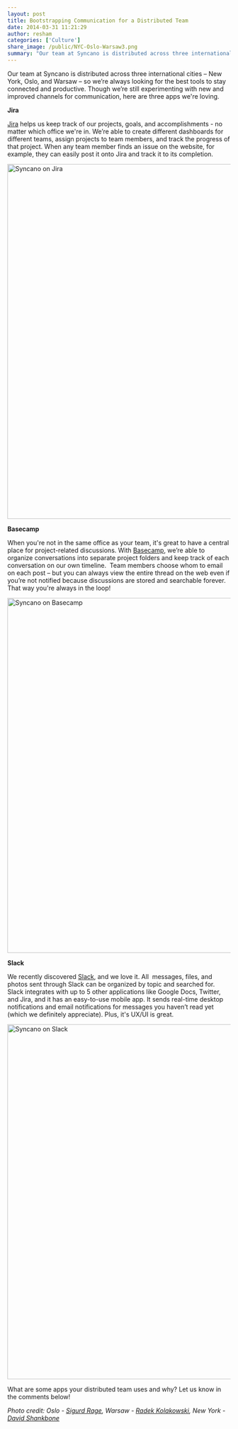 ```yaml
---
layout: post
title: Bootstrapping Communication for a Distributed Team
date: 2014-03-31 11:21:29
author: resham
categories: ['Culture']
share_image: /public/NYC-Oslo-Warsaw3.png
summary: "Our team at Syncano is distributed across three international cities – New York, Oslo, and Warsaw – so we’re always looking for the best tools to stay connected and productive. Though we’re still experimenting with new and improved channels for communication, here are three apps we’re loving."
---
```

Our team at Syncano is distributed across three international cities – New York, Oslo, and Warsaw – so we’re always looking for the best tools to stay connected and productive. Though we’re still experimenting with new and improved channels for communication, here are three apps we're loving.<!--more-->

<b>Jira</b>

<a title="Jira" href="https://www.atlassian.com/software/jira" target="_blank">Jira</a> helps us keep track of our projects, goals, and accomplishments - no matter which office we're in. We’re able to create different dashboards for different teams, assign projects to team members, and track the progress of that project. When any team member finds an issue on the website, for example, they can easily post it onto Jira and track it to its completion.

<a href="http://www.syncano.com/wp-content/uploads/2014/03/Screen-Shot-2014-04-05-at-8.55.51-PM.png"><img class="size-large wp-image-2211 aligncenter" src="http://www.syncano.com/wp-content/uploads/2014/03/Screen-Shot-2014-04-05-at-8.55.51-PM-1024x500.png" alt="Syncano on Jira" width="800" /></a>

<b>Basecamp</b>

When you're not in the same office as your team, it's great to have a central place for project-related discussions. With <a title="Basecamp" href="http://www.basecamp.com" target="_blank">Basecamp</a>, we’re able to organize conversations into separate project folders and keep track of each conversation on our own timeline.  Team members choose whom to email on each post – but you can always view the entire thread on the web even if you’re not notified because discussions are stored and searchable forever. That way you're always in the loop!

<a href="http://www.syncano.com/wp-content/uploads/2014/03/Screen-Shot-2014-04-05-at-8.53.05-PM-e1396891620714.png"><img class="alignnone size-large wp-image-2210" src="http://www.syncano.com/wp-content/uploads/2014/03/Screen-Shot-2014-04-05-at-8.53.05-PM-e1396891620714-1024x498.png" alt="Syncano on Basecamp" width="800" /></a>

<b>Slack</b>

We recently discovered <a title="Slack" href="http://www.slack.com" target="_blank">Slack</a>, and we love it. All  messages, files, and photos sent through Slack can be organized by topic and searched for. Slack integrates with up to 5 other applications like Google Docs, Twitter, and Jira, and it has an easy-to-use mobile app. It sends real-time desktop notifications and email notifications for messages you haven’t read yet (which we definitely appreciate). Plus, it's UX/UI is great.

<a href="http://www.syncano.com/wp-content/uploads/2014/03/Screen-Shot-2014-04-05-at-8.48.46-PM.png"><img class="size-full wp-image-2209 aligncenter" src="http://www.syncano.com/wp-content/uploads/2014/03/Screen-Shot-2014-04-05-at-8.48.46-PM.png" alt="Syncano on Slack" width="800" /></a>

What are some apps your distributed team uses and why? Let us know in the comments below!

<em>Photo credit: Oslo - <a href="https://www.flickr.com/photos/sigurdr" target="_blank">Sigurd Rage</a>, Warsaw - <a href="https://www.flickr.com/photos/radekkolakowski/" target="_blank">Radek Kolakowski</a>, New York -<a href="https://www.flickr.com/photos/shankbone/" target="_blank"> David Shankbone</a>
</em>